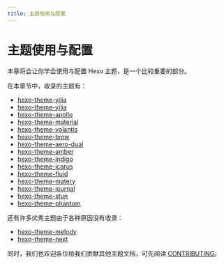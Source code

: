 ```yaml
---
title: 主题使用与配置
---
```

# 主题使用与配置

本章将会让你学会使用与配置 Hexo 主题，是一个比较重要的部分。

在本章节中，收录的主题有：

- [hexo-theme-yilia](2-2-hexo-theme-ils)
- [hexo-theme-yilia](2-3-hexo-theme-yilia)
- [hexo-theme-apollo](2-4-hexo-theme-apollo)
- [hexo-theme-material](2-5-hexo-theme-material)
- [hexo-theme-volantis](2-6-hexo-theme-volantis)
- [hexo-theme-bmw](2-7-hexo-theme-bmw)
- [hexo-theme-aero-dual](2-8-hexo-theme-aero-dual)
- [hexo-theme-amber](2-9-hexo-theme-amber)
- [hexo-theme-indigo](2-10-hexo-theme-indigo)
- [hexo-theme-icarus](2-12-hexo-theme-icarus)
- [hexo-theme-fluid](2-13-hexo-theme-fluid)
- [hexo-theme-matery](2-14-hexo-theme-matery)
- [hexo-theme-journal](2-15-hexo-theme-journal)
- [hexo-theme-stun](2-16-hexo-theme-stun)
- [hexo-theme-phantom](2-17-hexo-theme-phantom)

还有许多优秀主题由于各种原因没有收录：
- [hexo-theme-melody](https://github.com/Molunerfinn/hexo-theme-melody)
- [hexo-theme-next](https://github.com/theme-next/hexo-theme-next)

同时，我们也欢迎各位给我们贡献其他主题文档，可先阅读 [CONTRIBUTING](https://github.com/EasyHexo/Easy-Hexo/blob/master/.github/CONTRIBUTING.md)。